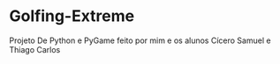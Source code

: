 # Golfing-Extreme
Projeto De Python e PyGame feito por mim e os alunos Cícero Samuel e Thiago Carlos 
